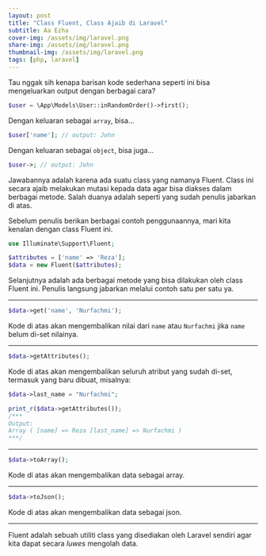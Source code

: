 ```yaml
---
layout: post
title: "Class Fluent, Class Ajaib di Laravel"
subtitle: Aa Ezha
cover-img: /assets/img/laravel.png
share-img: /assets/img/laravel.png
thumbnail-img: /assets/img/laravel.png
tags: [php, laravel]
---
```


Tau nggak sih kenapa barisan kode sederhana seperti ini bisa mengeluarkan output dengan berbagai cara?

```php
$user = \App\Models\User::inRandomOrder()->first();
```

Dengan keluaran sebagai `array`, bisa...

```php
$user['name']; // output: John
```

Dengan keluaran sebagai `object`, bisa juga...

```php
$user->; // output: John
```

Jawabannya adalah karena ada suatu class yang namanya Fluent. Class ini secara ajaib melakukan mutasi kepada data agar bisa diakses dalam berbagai metode. Salah duanya adalah seperti yang sudah penulis jabarkan di atas.

Sebelum penulis berikan berbagai contoh penggunaannya, mari kita kenalan dengan class Fluent ini.

```php
use Illuminate\Support\Fluent;

$attributes = ['name' => 'Reza'];
$data = new Fluent($attributes);
```

Selanjutnya adalah ada berbagai metode yang bisa dilakukan oleh class Fluent ini. Penulis langsung jabarkan melalui contoh satu per satu ya.

---

```php
$data->get('name', 'Nurfachmi');
```

Kode di atas akan mengembalikan nilai dari `name` atau `Nurfachmi` jika `name` belum di-set nilainya.

---

```php
$data->getAttributes();
```

Kode di atas akan mengembalikan seluruh atribut yang sudah di-set, termasuk yang baru dibuat, misalnya:

```php
$data->last_name = "Nurfachmi";

print_r($data->getAttributes());
/***
Output:
Array ( [name] => Reza [last_name] => Nurfachmi )
***/
```

---

```php
$data->toArray();
```

Kode di atas akan mengembalikan data sebagai array.

---

```php
$data->toJson();
```

Kode di atas akan mengembalikan data sebagai json.

---

Fluent adalah sebuah utiliti class yang disediakan oleh Laravel sendiri agar kita dapat secara *luwes* mengolah data.